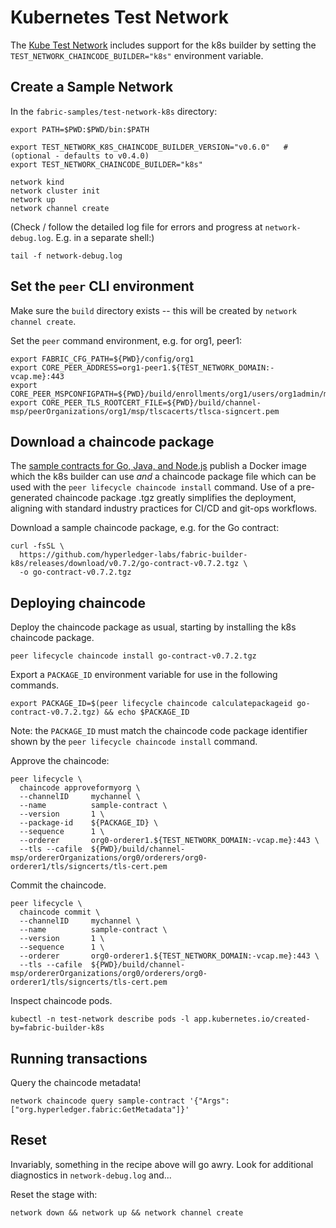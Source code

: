 # Kubernetes Test Network

The [Kube Test Network](https://github.com/hyperledger/fabric-samples/tree/main/test-network-k8s) includes support for the k8s builder by setting the `TEST_NETWORK_CHAINCODE_BUILDER="k8s"` environment variable.

## Create a Sample Network 

In the `fabric-samples/test-network-k8s` directory:

```shell
export PATH=$PWD:$PWD/bin:$PATH

export TEST_NETWORK_K8S_CHAINCODE_BUILDER_VERSION="v0.6.0"   # (optional - defaults to v0.4.0)
export TEST_NETWORK_CHAINCODE_BUILDER="k8s"

network kind 
network cluster init
network up
network channel create
```

(Check / follow the detailed log file for errors and progress at `network-debug.log`.  E.g. in a separate shell:)
```shell
tail -f network-debug.log
```

## Set the `peer` CLI environment

Make sure the `build` directory exists -- this will be created by `network channel create`. 

Set the `peer` command environment, e.g. for org1, peer1: 

```shell
export FABRIC_CFG_PATH=${PWD}/config/org1
export CORE_PEER_ADDRESS=org1-peer1.${TEST_NETWORK_DOMAIN:-vcap.me}:443
export CORE_PEER_MSPCONFIGPATH=${PWD}/build/enrollments/org1/users/org1admin/msp
export CORE_PEER_TLS_ROOTCERT_FILE=${PWD}/build/channel-msp/peerOrganizations/org1/msp/tlscacerts/tlsca-signcert.pem
```

## Download a chaincode package

The [sample contracts for Go, Java, and Node.js](samples/README.md) publish a Docker image which the k8s builder can use _and_ a chaincode package file which can be used with the `peer lifecycle chaincode install` command.
Use of a pre-generated chaincode package .tgz greatly simplifies the deployment, aligning with standard industry practices for CI/CD and git-ops workflows.

Download a sample chaincode package, e.g. for the Go contract: 

```shell
curl -fsSL \
  https://github.com/hyperledger-labs/fabric-builder-k8s/releases/download/v0.7.2/go-contract-v0.7.2.tgz \
  -o go-contract-v0.7.2.tgz
```

## Deploying chaincode

Deploy the chaincode package as usual, starting by installing the k8s chaincode package.

```shell
peer lifecycle chaincode install go-contract-v0.7.2.tgz
```

Export a `PACKAGE_ID` environment variable for use in the following commands.

```shell
export PACKAGE_ID=$(peer lifecycle chaincode calculatepackageid go-contract-v0.7.2.tgz) && echo $PACKAGE_ID
```

Note: the `PACKAGE_ID` must match the chaincode code package identifier shown by the `peer lifecycle chaincode install` command.

Approve the chaincode:

```shell
peer lifecycle \
  chaincode approveformyorg \
  --channelID     mychannel \
  --name          sample-contract \
  --version       1 \
  --package-id    ${PACKAGE_ID} \
  --sequence      1 \
  --orderer       org0-orderer1.${TEST_NETWORK_DOMAIN:-vcap.me}:443 \
  --tls --cafile  ${PWD}/build/channel-msp/ordererOrganizations/org0/orderers/org0-orderer1/tls/signcerts/tls-cert.pem
```

Commit the chaincode.

```shell
peer lifecycle \
  chaincode commit \
  --channelID     mychannel \
  --name          sample-contract \
  --version       1 \
  --sequence      1 \
  --orderer       org0-orderer1.${TEST_NETWORK_DOMAIN:-vcap.me}:443 \
  --tls --cafile  ${PWD}/build/channel-msp/ordererOrganizations/org0/orderers/org0-orderer1/tls/signcerts/tls-cert.pem
```

Inspect chaincode pods.

```shell
kubectl -n test-network describe pods -l app.kubernetes.io/created-by=fabric-builder-k8s
```

## Running transactions

Query the chaincode metadata!

```shell
network chaincode query sample-contract '{"Args":["org.hyperledger.fabric:GetMetadata"]}'
```

## Reset 

Invariably, something in the recipe above will go awry.  Look for additional diagnostics in `network-debug.log` and...

Reset the stage with: 

```shell
network down && network up && network channel create
```

